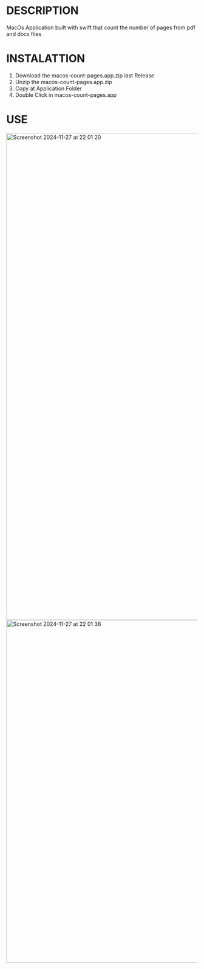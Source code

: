 # DESCRIPTION
MacOs Application built with swift that count the number of pages from pdf and docx files

# INSTALATTION
1. Download the macos-count-pages.app.zip last Release
2. Unzip the macos-count-pages.app.zip
3. Copy at Application Folder
4. Double Click in macos-count-pages.app

# USE
<img width="1278" alt="Screenshot 2024-11-27 at 22 01 20" src="https://github.com/user-attachments/assets/6a72fe07-009f-477b-8753-f5d64031903b">

<img width="900" alt="Screenshot 2024-11-27 at 22 01 36" src="https://github.com/user-attachments/assets/8744d84a-2111-4948-bea2-ae037d822996">
